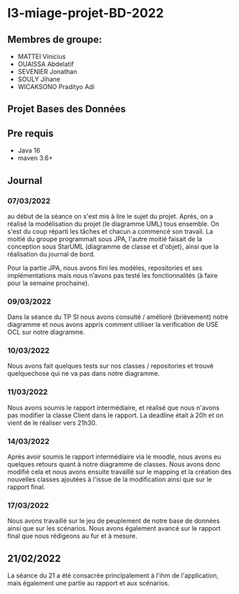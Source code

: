 # l3-miage-projet-BD-2022

## Membres de groupe:
* MATTEI Vinicius
* OUAISSA Abdelatif
* SEVENIER Jonathan
* SOULY Jihane
* WICAKSONO Pradityo Adi


## Projet Bases des Données


## Pre requis
* Java 16
* maven 3.6+


## Journal
### 07/03/2022
au début de la séance on s'est mis à lire le sujet du projet. Après, on a réalisé la modélisation du projet (le diagramme UML) tous ensemble. On s'est du coup réparti les tâches et chacun a commencé son travail. La moitié du groupe programmait sous JPA, l'autre moitié faisait de la conception sous StarUML (diagramme de classe et d'objet), ainsi que la réalisation du journal de bord. 

Pour la partie JPA, nous avons fini les modèles, repositories et ses implémentations mais nous n’avons pas testé les fonctionnalités (à faire pour la semaine prochaine).


### 09/03/2022
Dans la séance du TP SI nous avons consulté / amélioré (brièvement) notre diagramme et nous avons appris comment utiliser la verification de USE OCL sur notre diagramme.

### 10/03/2022
Nous avons fait quelques tests sur nos classes / repositories et trouvé quelquechose qui ne va pas dans notre diagramme.

### 11/03/2022
Nous avons soumis le rapport intermédiaire, et réalisé que nous n'avons pas modifier la classe Client dans le rapport. La deadline était à 20h et on vient de le réaliser vers 21h30.

### 14/03/2022
Après avoir soumis le rapport intermédiaire via le moodle, nous avons eu quelques retours quant à notre diagramme de classes. Nous avons donc modifié cela et nous avons ensuite travaillé sur le mapping et la création des nouvelles classes ajoutées à l'issue de la modification ainsi que sur le rapport final.

### 17/03/2022
Nous avons travaillé sur le jeu de peuplement de notre base de données ainsi que sur les scénarios. Nous avons également avancé sur le rapport final que nous rédigeons au fur et à mesure.

## 21/02/2022
La séance du 21 a été consacrée principalement à l'ihm de l'application, mais également une partie au rapport et aux scénarios.
